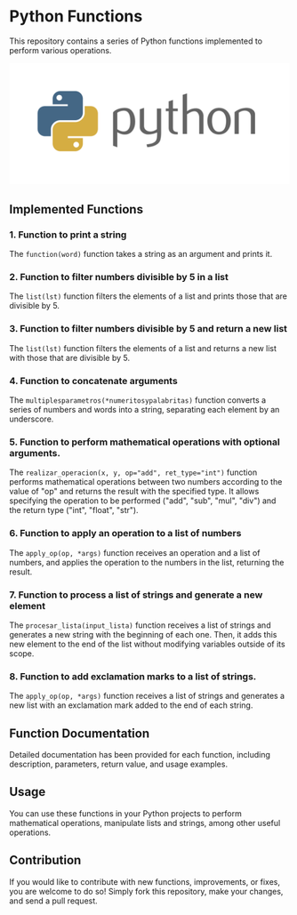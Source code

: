 # Python Functions

This repository contains a series of Python functions implemented to perform various operations.

![Python Logo](https://github.com/MontielAguilar/28-Python-functions-and-scope/blob/main/python-logo.png)

## Implemented Functions

### 1. Function to print a string

The `function(word)` function takes a string as an argument and prints it.

### 2. Function to filter numbers divisible by 5 in a list

The `list(lst)` function filters the elements of a list and prints those that are divisible by 5.

### 3. Function to filter numbers divisible by 5 and return a new list

The `list(lst)` function filters the elements of a list and returns a new list with those that are divisible by 5.

### 4. Function to concatenate arguments

The `multiplesparametros(*numeritosypalabritas)` function converts a series of numbers and words into a string, separating each element by an underscore.

### 5. Function to perform mathematical operations with optional arguments.

The `realizar_operacion(x, y, op="add", ret_type="int")` function performs mathematical operations between two numbers according to the value of "op" and returns the result with the specified type. It allows specifying the operation to be performed ("add", "sub", "mul", "div") and the return type ("int", "float", "str").

### 6. Function to apply an operation to a list of numbers

The `apply_op(op, *args)` function receives an operation and a list of numbers, and applies the operation to the numbers in the list, returning the result.

### 7. Function to process a list of strings and generate a new element

The `procesar_lista(input_lista)` function receives a list of strings and generates a new string with the beginning of each one. Then, it adds this new element to the end of the list without modifying variables outside of its scope.

### 8. Function to add exclamation marks to a list of strings.

The `apply_op(op, *args)` function receives a list of strings and generates a new list with an exclamation mark added to the end of each string.

## Function Documentation

Detailed documentation has been provided for each function, including description, parameters, return value, and usage examples.

## Usage

You can use these functions in your Python projects to perform mathematical operations, manipulate lists and strings, among other useful operations.

## Contribution

If you would like to contribute with new functions, improvements, or fixes, you are welcome to do so! Simply fork this repository, make your changes, and send a pull request.

